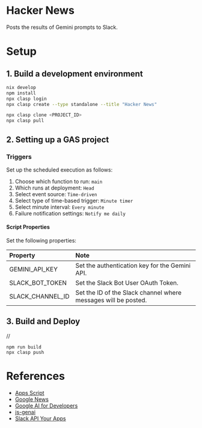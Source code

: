 # Hacker News

Posts the results of Gemini prompts to Slack.

# Setup

## 1. Build a development environment

```sh
nix develop
npm install
npx clasp login
npx clasp create --type standalone --title "Hacker News"

npx clasp clone <PROJECT_ID>
npx clasp pull
```

## 2. Setting up a GAS project

### Triggers

Set up the scheduled execution as follows:

1. Choose which function to run: `main`
1. Which runs at deployment: `Head`
1. Select event source: `Time-driven`
1. Select type of time-based trigger: `Minute timer`
1. Select minute interval: `Every minute`
1. Failure notification settings: `Notify me daily`

#### Script Properties

Set the following properties:

| Property         | Note                                      |
| :-------------- | :--------------------------------------- |
| GEMINI_API_KEY  | Set the authentication key for the Gemini API. |
| SLACK_BOT_TOKEN | Set the Slack Bot User OAuth Token.       |
| SLACK_CHANNEL_ID| Set the ID of the Slack channel where messages will be posted. |

## 3. Build and Deploy
//
```console
npm run build
npx clasp push
```

# References

- [Apps Script](https://developers.google.com/apps-script)
- [Google News](https://news.google.com/)
- [Google AI for Developers](https://ai.google.dev/)
- [js-genai](https://github.com/googleapis/js-genai)
- [Slack API Your Apps](https://api.slack.com/apps)
